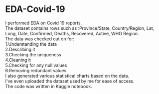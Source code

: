 # EDA-Covid-19
I performed EDA on Covid 19 reports.                   
The dataset contains rows such as :Province/State, Country/Region, Lat, Long, Date, Confirmed, Deaths, Recovered, Active, WHO Region.                             
The data was checked out on for:                     
1.Understanding the data               
2.Describing it              
3.Checking the uniqueness                                        
4.Cleaning it                  
5.Checking for any null values                       
6.Removing redundant values                       
I also generated various statistical charts based on the data.                 
I've even uploaded the dataset used by me for ease of access.                 
The code was written in Kaggle notebook.            
